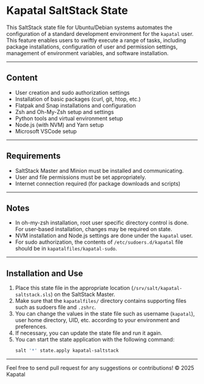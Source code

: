 # Kapatal SaltStack State
This SaltStack state file for Ubuntu/Debian systems automates the configuration of a standard development environment for the `kapatal` user.
This feature enables users to swiftly execute a range of tasks, including package installations, configuration of user and permission settings, management of environment variables, and software installation.

---

## Content
- User creation and sudo authorization settings  
- Installation of basic packages (curl, git, htop, etc.)  
- Flatpak and Snap installations and configuration  
- Zsh and Oh-My-Zsh setup and settings  
- Python tools and virtual environment setup  
- Node.js (with NVM) and Yarn setup  
- Microsoft VSCode setup

---

## Requirements
- SaltStack Master and Minion must be installed and communicating.
- User and file permissions must be set appropriately.
- Internet connection required (for package downloads and scripts)

---

## Notes
- In oh-my-zsh installation, root user specific directory control is done. For user-based installation, changes may be required on state.
- NVM installation and Node.js settings are done under the `kapatal` user.
- For sudo authorization, the contents of `/etc/sudoers.d/kapatal` file should be in `kapatalfiles/kapatal-sudo`.

---

## Installation and Use
1. Place this state file in the appropriate location (`/srv/salt/kapatal-saltstack.sls`) on the SaltStack Master.  
2. Make sure that the `kapatalfiles/` directory contains supporting files such as sudoers file and `.zshrc`.  
3. You can change the values in the state file such as username (`kapatal`), user home directory, UID, etc. according to your environment and preferences.  
4. If necessary, you can update the state file and run it again.
5. You can start the state application with the following command:  
   ```bash
   salt '*' state.apply kapatal-saltstack

---

Feel free to send pull request for any suggestions or contributions!
© 2025 Kapatal
